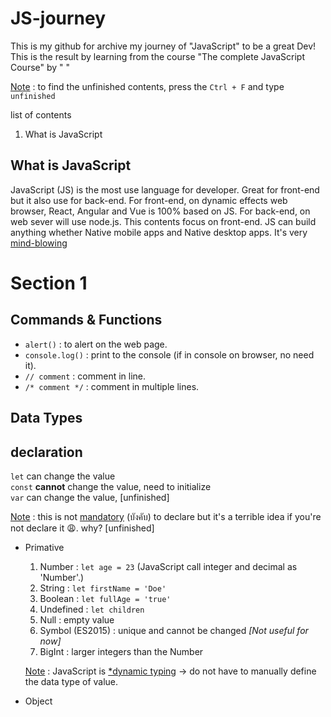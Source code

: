 # JS-journey
This is my github for archive my journey of "JavaScript" to be a great Dev! This is the result by learning from the course "The complete JavaScript Course" by " " 

<ins>Note</ins> : to find the unfinished contents, press the `Ctrl + F` and type `unfinished`

list of contents
1. What is JavaScript



## What is JavaScript
JavaScript (JS) is the most use language for developer. Great for front-end but it also use for back-end. 
For front-end, on dynamic effects web browser, React, Angular and Vue is 100% based on JS. For back-end, on web sever will use node.js. This contents focus on front-end. JS can build anything whether Native mobile apps and Native desktop apps. It's very <ins>mind-blowing</ins> 


# Section 1

## Commands & Functions
- `alert()` : to alert on the web page.
- `console.log()` : print to the console (if in console on browser, no need it).
- `// comment` : comment in line.
- `/* comment */` : comment in multiple lines.

## Data Types

## declaration
`let` can change the value <br>
`const` **cannot** change the value, need to initialize <br>
`var` can change the value, [unfinished] <br>

<ins>Note</ins> : this is not <ins>mandatory</ins> (บังคับ) to declare but it's a terrible idea if you're not declare it :weary:. why? [unfinished]

- Primative
  1. Number : `let age = 23` (JavaScript call integer and decimal as 'Number'.)
  2. String : `let firstName = 'Doe'`
  3. Boolean : `let fullAge = 'true'`
  4. Undefined : `let children`
  5. Null : empty value 
  6. Symbol (ES2015) : unique and cannot be changed *[Not useful for now]*
  7. BigInt : larger integers than the Number
 
  <ins>Note</ins> : JavaScript is <ins>*dynamic typing</ins> -> do not have to manually define the data type of value.
- Object
